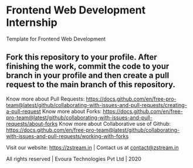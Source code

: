 # Frontend Web Development Internship
Template for Frontend Web Development

## Fork this repository to your profile. After finishing the work, commit the code to your branch in your profile and then create a pull request to the main branch of this repository.

Know more about Pull Requests: https://docs.github.com/en/free-pro-team@latest/github/collaborating-with-issues-and-pull-requests/creating-a-pull-request
Know more about Forks: https://docs.github.com/en/free-pro-team@latest/github/collaborating-with-issues-and-pull-requests/about-forks
Know more about Collaborative use of Github: https://docs.github.com/en/free-pro-team@latest/github/collaborating-with-issues-and-pull-requests/working-with-forks

Visit our website: https://zstream.in | Contact us at contact@zstream.in

All rights reserved | Evoura Technologies Pvt Ltd | 2020
